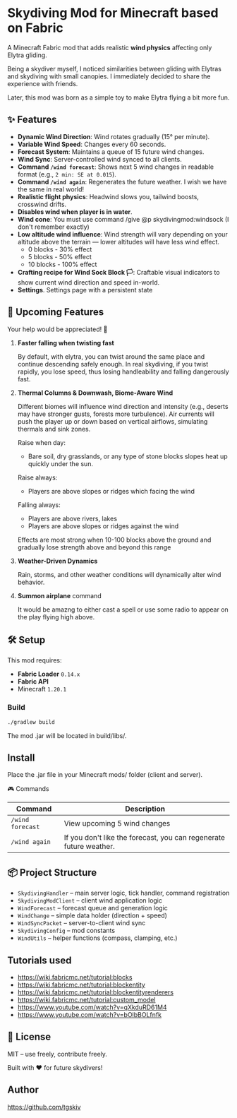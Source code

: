 # Skydiving Mod for Minecraft based on Fabric

A Minecraft Fabric mod that adds realistic **wind physics** affecting only Elytra gliding.

Being a skydiver myself, I noticed similarities between gliding with Elytras
and skydiving with small canopies. I immediately decided to share the experience
with friends.

Later, this mod was born as a simple toy to make Elytra flying a bit more fun.


## ✨ Features

- **Dynamic Wind Direction**: Wind rotates gradually (15° per minute).
- **Variable Wind Speed**: Changes every 60 seconds.
- **Forecast System**: Maintains a queue of 15 future wind changes.
- **Wind Sync**: Server-controlled wind synced to all clients.
- **Command `/wind forecast`**: Shows next 5 wind changes in readable format (e.g., `2 min: SE at 0.015`).
- **Command `/wind again`**: Regenerates the future weather. I wish we have the same in real world!
- **Realistic flight physics**: Headwind slows you, tailwind boosts, crosswind drifts.
- **Disables wind when player is in water**.
- **Wind cone**: You must use command /give @p skydivingmod:windsock (I don't remember exactly)
- **Low altitude wind influence**:
  Wind strength will vary depending on your altitude above the terrain — lower altitudes will have less wind effect.
   - 0 blocks - 30% effect
   - 5 blocks - 50% effect
   - 10 blocks - 100% effect
- **Crafting recipe for Wind Sock Block 🏳**:
  Craftable visual indicators to show current wind direction and speed in-world.
- **Settings**. Settings page with a persistent state


## 🧪 Upcoming Features

Your help would be appreciated! 💖
1. **Faster falling when twisting fast**

   By default, with elytra, you can twist around the same place and continue descending safely enough. In real skydiving, if you twist rapidly, you lose speed, thus losing handleability and falling dangerously fast.

2. **Thermal Columns & Downwash, Biome-Aware Wind**

   Different biomes will influence wind direction and intensity (e.g., deserts may have stronger gusts, forests more turbulence).
   Air currents will push the player up or down based on vertical airflows, simulating thermals and sink zones.

   Raise when day:
   - Bare soil, dry grasslands, or any type of stone blocks slopes heat up quickly under the sun.

   Raise always:
   - Players are above slopes or ridges which facing the wind 
   
   Falling always:
   - Players are above rivers, lakes
   - Players are above slopes or ridges against the wind
   
   Effects are most strong when 10-100 blocks above the ground and gradually lose strength above and beyond this range 

3. **Weather-Driven Dynamics**

   Rain, storms, and other weather conditions will dynamically alter wind behavior.

4. **Summon airplane** command

   It would be amazng to either cast a spell or use some radio to appear on the play flying high above.

## 🛠 Setup

This mod requires:

- **Fabric Loader** `0.14.x`
- **Fabric API**
- Minecraft `1.20.1`

### Build

```bash
./gradlew build
```

The mod .jar will be located in build/libs/.

## Install

Place the .jar file in your Minecraft mods/ folder (client and server).

🎮 Commands

| Command            | Description                  |
|--------------------|------------------------------|
| `/wind forecast`   | View upcoming 5 wind changes |
| `/wind again`   | If you don't like the forecast, you can regenerate future weather.                             |

## 📦 Project Structure

* `SkydivingHandler` – main server logic, tick handler, command registration
* `SkydivingModClient` – client wind application logic
* `WindForecast` – forecast queue and generation logic
* `WindChange` – simple data holder (direction + speed)
* `WindSyncPacket` – server-to-client wind sync
* `SkydivingConfig` – mod constants
* `WindUtils` – helper functions (compass, clamping, etc.)

## Tutorials used

- https://wiki.fabricmc.net/tutorial:blocks
- https://wiki.fabricmc.net/tutorial:blockentity
- https://wiki.fabricmc.net/tutorial:blockentityrenderers
- https://wiki.fabricmc.net/tutorial:custom_model
- https://www.youtube.com/watch?v=qXkduRD61M4
- https://www.youtube.com/watch?v=bOlbBOLfnfk

## 🔗 License
MIT – use freely, contribute freely.

Built with ❤️ for future skydivers!

## Author

https://github.com/tgskiv